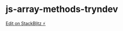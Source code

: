# js-array-methods-tryndev

[Edit on StackBlitz ⚡️](https://stackblitz.com/edit/js-array-methods-tryndev)